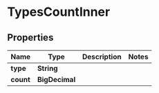 

# TypesCountInner


## Properties

| Name | Type | Description | Notes |
|------------ | ------------- | ------------- | -------------|
|**type** | **String** |  |  |
|**count** | **BigDecimal** |  |  |



